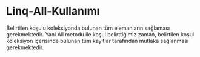 # Linq-All-Kullanımı
Belirtilen koşulu koleksiyonda bulunan tüm elemanların sağlaması gerekmektedir. Yani All metodu ile koşul belirttiğimiz zaman, belirtilen koşul koleksiyon içerisinde bulunan tüm kayıtlar tarafından mutlaka sağlanması gerekmektedir.